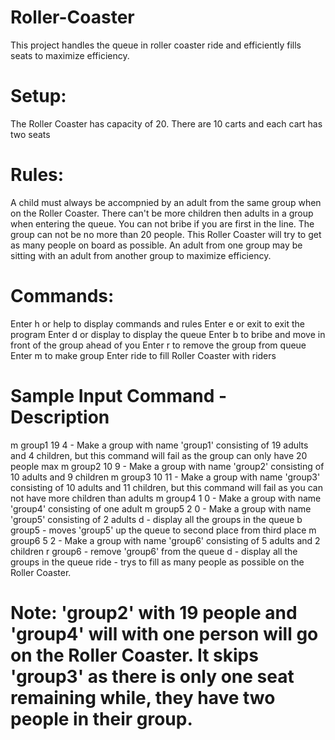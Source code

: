 # Roller-Coaster
This project handles the queue in roller coaster ride and efficiently fills seats to maximize efficiency. 

# Setup: 
The Roller Coaster has capacity of 20.
There are 10 carts and each cart has two seats

# Rules:
A child must always be accompnied by an adult from the same group when on the Roller Coaster.
There can't be more children then adults in a group when entering the queue.
You can not bribe if you are first in the line.
The group can not be no more than 20 people.
This Roller Coaster will try to get as many people on board as possible.
An adult from one group may be sitting with an adult from another group to maximize efficiency.

# Commands:
Enter h or help to display commands and rules
Enter e or exit to exit the program
Enter d or display to display the queue
Enter b <groupname> to bribe and move in front of the group ahead of you
Enter r <groupname> to remove the group from queue
Enter m <groupname> <adults> <Children> to make group
Enter ride to fill Roller Coaster with riders

# Sample Input Command - Description
m group1 19 4 - Make a group with name 'group1' consisting of 19 adults and 4 children, but this command will fail as the group can only have 20 people max
m group2 10 9 - Make a group with name 'group2' consisting of 10 adults and 9 children
m group3 10 11 - Make a group with name 'group3' consisting of 10 adults and 11 children, but this command will fail as you can not have more children than adults
m group4 1 0 - Make a group with name 'group4' consisting of one adult
m group5 2 0 - Make a group with name 'group5' consisting of 2 adults
d - display all the groups in the queue
b group5 - moves 'group5' up the queue to second place from third place
m group6 5 2 - Make a group with name 'group6' consisting of 5 adults and 2 children 
r group6 - remove 'group6' from the queue
d - display all the groups in the queue
ride - trys to fill as many people as possible on the Roller Coaster. 

# Note: 'group2' with 19 people and 'group4' will with one person will go on the Roller Coaster. It skips 'group3' as there is only one seat remaining while, they have two people in their group.
